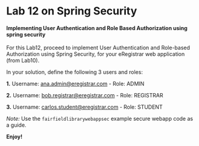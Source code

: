 # Lab 12 on Spring Security
#### Implementing User Authentication and Role Based Authorization using spring security
For this Lab12, proceed to implement User Authentication and Role-based Authorization using Spring Security, for your eRegistrar web application (from Lab10).

In your solution, define the following 3 users and roles:

**1.** Username: ana.admin@eregistrar.com - Role: ADMIN

**2.** Username: bob.registrar@eregistrar.com - Role: REGISTRAR

**3.** Username: carlos.student@eregistrar.com - Role: STUDENT

_Note:_ Use the `fairfieldlibrarywebappsec` example secure webapp code as a guide.

**Enjoy!**